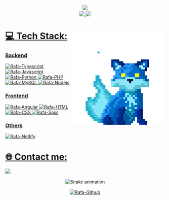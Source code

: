 <div style="display: inline_block" align="center">
  <a href="https://git.io/typing-svg"><img src="https://readme-typing-svg.demolab.com?font=Noto+Sans+Japanese&size=45&pause=900&color=2E9AFE&center=true&width=1000%&height=70&lines=Hello%2C+World!+I'm+Bruno Guilherme!"/></a>
</div>

<div style="display: inline_block" align="center">
  <a href="https://github.com/BRUNOQUI206">
  <img height="180em" src="https://github-readme-stats.vercel.app/api?username=BRUNOQUI206&show_icons=true&theme=github_dark&include_all_commits=true&count_private=true"/>
  <img height="180em" src="https://github-readme-stats.vercel.app/api/top-langs/?username=BRUNOQUI206&layout=compact&langs_count=6&theme=github_dark"/>
</div>
    
<img align="right" height="300" src="fox.gif"/>

# 💻 Tech Stack:
### Backend
<div style="display: inline_block">
  <img alt="Rafa-Typescript" src="https://img.shields.io/badge/TypeScript-007ACC?style=for-the-badge&logo=typescript&logoColor=white">
  <img alt="Rafa-Javascript" src="https://img.shields.io/badge/JavaScript-323330?style=for-the-badge&logo=javascript&logoColor=F7DF1E">
  <img alt="Rafa-Python" src="https://img.shields.io/badge/Python-14354C?style=for-the-badge&logo=python&logoColor=white">
  <img alt="Rafa-PHP" src="https://img.shields.io/badge/PHP-777BB4?style=for-the-badge&logo=php&logoColor=white">
  <img alt="Rafa-MySQL" src="https://img.shields.io/badge/MySQL-00000F?style=for-the-badge&logo=mysql&logoColor=white">
  <img alt="Rafa-Nodejs" src="https://img.shields.io/badge/Node.js-43853D?style=for-the-badge&logo=node.js&logoColor=white">
</div>

### Frontend
<div style="display: inline_block">
  <img alt="Rafa-Angular" src="https://img.shields.io/badge/Angular-DD0031?style=for-the-badge&logo=angular&logoColor=white">
  <img alt="Rafa-HTML" src="https://img.shields.io/badge/HTML5-E34F26?style=for-the-badge&logo=html5&logoColor=white">
  <img alt="Rafa-CSS" src="https://img.shields.io/badge/CSS3-1572B6?style=for-the-badge&logo=css3&logoColor=white">
  <img alt="Rafa-Sass" src="https://img.shields.io/badge/Sass-CC6699?style=for-the-badge&logo=sass&logoColor=white">
</div>

### Others
<div style="display: inline_block">
  <img alt="Rafa-Netlify" src="https://img.shields.io/badge/Netlify-00C7B7?style=for-the-badge&logo=netlify&logoColor=white">
  
</div>

##

# 🌐 Contact me:
<div style="display: inline_block">
  <a href="http://www.linkedin.com/in/brunogs-developer-full-stack" target="_blank"><img src="https://img.shields.io/badge/-LinkedIn-%230077B5?style=for-the-badge&logo=linkedin&logoColor=white" target="_blank"></a>  
</div>

<div style="display: inline_block" align="center">
  
![Snake animation](https://github.com/gui-hr/gui-hr/blob/output/github-contribution-grid-snake.svg)
</div>

<div style="display: inline_block" align="center">
  <a href="#" target="_blank"><img align="center" height="30" alt="Rafa-Github" src="https://img.shields.io/github/followers/BRUNOQUI206?style=social&label=Follow&maxAge=2592000"></a> 
</div>
